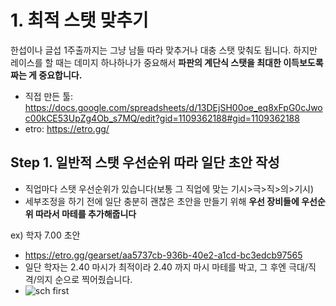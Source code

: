 # 1. 최적 스탯 맞추기

한섭이나 글섭 1주출까지는 그냥 남들 따라 맞추거나 대충 스탯 맞춰도 됩니다.
하지만 레이스를 할 때는 데미지 하나하나가 중요해서 **파판의 계단식 스탯을 최대한 이득보도록 짜는 게 중요합니다.**

* 직접 만든 툴: https://docs.google.com/spreadsheets/d/13DEjSH00oe_eq8xFpG0cJwoc00kCE53UpZg4Ob_s7MQ/edit?gid=1109362188#gid=1109362188
* etro: https://etro.gg/

## Step 1. 일반적 스탯 우선순위 따라 일단 초안 작성
* 직업마다 스탯 우선순위가 있습니다(보통 그 직업에 맞는 기시>극>직>의>기시)
* 세부조정을 하기 전에 일단 충분히 괜찮은 초안을 만들기 위해 **우선 장비들에 우선순위 따라서 마테를 추가해줍니다**

ex) 학자 7.00 초안
* https://etro.gg/gearset/aa5737cb-936b-40e2-a1cd-bc3edcb97565
* 일단 학자는 2.40 마시가 최적이라 2.40 까지 마시 마테를 박고, 그 후엔 극대/직격/의지 순으로 찍어줬습니다.
* ![sch first](../images/schfirst_png.png)
